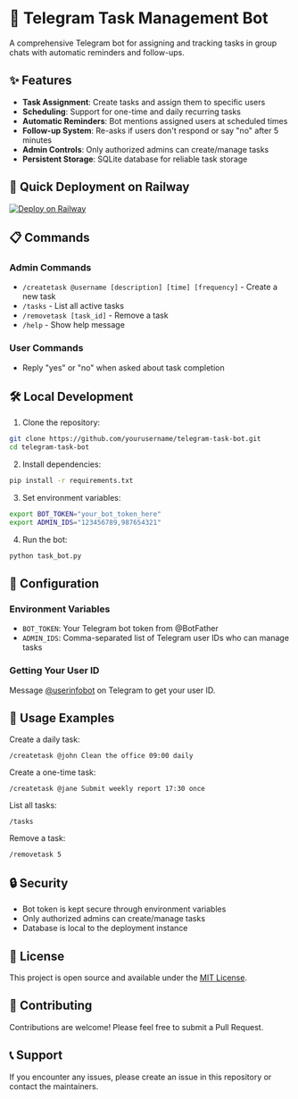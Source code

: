 # 🤖 Telegram Task Management Bot

A comprehensive Telegram bot for assigning and tracking tasks in group chats with automatic reminders and follow-ups.

## ✨ Features

- **Task Assignment**: Create tasks and assign them to specific users
- **Scheduling**: Support for one-time and daily recurring tasks
- **Automatic Reminders**: Bot mentions assigned users at scheduled times
- **Follow-up System**: Re-asks if users don't respond or say "no" after 5 minutes
- **Admin Controls**: Only authorized admins can create/manage tasks
- **Persistent Storage**: SQLite database for reliable task storage

## 🚀 Quick Deployment on Railway

[![Deploy on Railway](https://railway.app/button.svg)](https://railway.app/template/your-template-id)

## 📋 Commands

### Admin Commands
- `/createtask @username [description] [time] [frequency]` - Create a new task
- `/tasks` - List all active tasks
- `/removetask [task_id]` - Remove a task
- `/help` - Show help message

### User Commands
- Reply "yes" or "no" when asked about task completion

## 🛠️ Local Development

1. Clone the repository:
```bash
git clone https://github.com/yourusername/telegram-task-bot.git
cd telegram-task-bot
```

2. Install dependencies:
```bash
pip install -r requirements.txt
```

3. Set environment variables:
```bash
export BOT_TOKEN="your_bot_token_here"
export ADMIN_IDS="123456789,987654321"
```

4. Run the bot:
```bash
python task_bot.py
```

## 🔧 Configuration

### Environment Variables

- `BOT_TOKEN`: Your Telegram bot token from @BotFather
- `ADMIN_IDS`: Comma-separated list of Telegram user IDs who can manage tasks

### Getting Your User ID

Message [@userinfobot](https://t.me/userinfobot) on Telegram to get your user ID.

## 📖 Usage Examples

Create a daily task:
```
/createtask @john Clean the office 09:00 daily
```

Create a one-time task:
```
/createtask @jane Submit weekly report 17:30 once
```

List all tasks:
```
/tasks
```

Remove a task:
```
/removetask 5
```

## 🔒 Security

- Bot token is kept secure through environment variables
- Only authorized admins can create/manage tasks
- Database is local to the deployment instance

## 📄 License

This project is open source and available under the [MIT License](LICENSE).

## 🤝 Contributing

Contributions are welcome! Please feel free to submit a Pull Request.

## 📞 Support

If you encounter any issues, please create an issue in this repository or contact the maintainers.